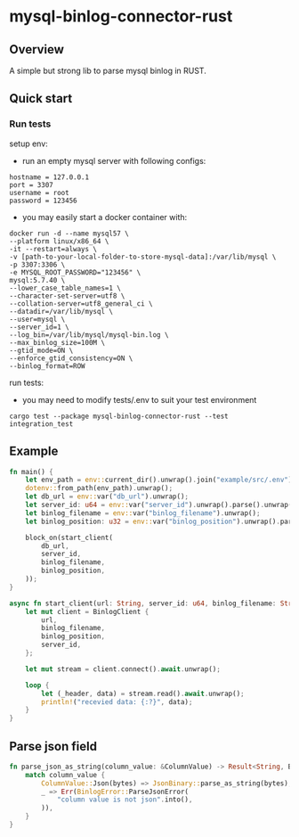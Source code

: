 # mysql-binlog-connector-rust

## Overview
A simple but strong lib to parse mysql binlog in RUST.

## Quick start
### Run tests

setup env: 
- run an empty mysql server with following configs: 
```
hostname = 127.0.0.1
port = 3307
username = root
password = 123456
```
- you may easily start a docker container with:
```
docker run -d --name mysql57 \
--platform linux/x86_64 \
-it --restart=always \
-v [path-to-your-local-folder-to-store-mysql-data]:/var/lib/mysql \
-p 3307:3306 \
-e MYSQL_ROOT_PASSWORD="123456" \
mysql:5.7.40 \
--lower_case_table_names=1 \
--character-set-server=utf8 \
--collation-server=utf8_general_ci \
--datadir=/var/lib/mysql \
--user=mysql \
--server_id=1 \
--log_bin=/var/lib/mysql/mysql-bin.log \
--max_binlog_size=100M \
--gtid_mode=ON \
--enforce_gtid_consistency=ON \
--binlog_format=ROW 
```

run tests: 
- you may need to modify tests/.env to suit your test environment
```
cargo test --package mysql-binlog-connector-rust --test integration_test
```

## Example
```rust
fn main() {
    let env_path = env::current_dir().unwrap().join("example/src/.env");
    dotenv::from_path(env_path).unwrap();
    let db_url = env::var("db_url").unwrap();
    let server_id: u64 = env::var("server_id").unwrap().parse().unwrap();
    let binlog_filename = env::var("binlog_filename").unwrap();
    let binlog_position: u32 = env::var("binlog_position").unwrap().parse().unwrap();

    block_on(start_client(
        db_url,
        server_id,
        binlog_filename,
        binlog_position,
    ));
}

async fn start_client(url: String, server_id: u64, binlog_filename: String, binlog_position: u32) {
    let mut client = BinlogClient {
        url,
        binlog_filename,
        binlog_position,
        server_id,
    };

    let mut stream = client.connect().await.unwrap();

    loop {
        let (_header, data) = stream.read().await.unwrap();
        println!("recevied data: {:?}", data);
    }
}
```

## Parse json field 
```rust
fn parse_json_as_string(column_value: &ColumnValue) -> Result<String, BinlogError> {
    match column_value {
        ColumnValue::Json(bytes) => JsonBinary::parse_as_string(bytes),
        _ => Err(BinlogError::ParseJsonError(
            "column value is not json".into(),
        )),
    }
}
```
